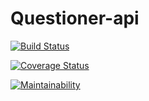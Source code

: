 # Questioner-api

[![Build Status](https://travis-ci.org/innocentEdosa/questioner-api.svg?branch=develop)](https://travis-ci.org/innocentEdosa/questioner-api)

[![Coverage Status](https://coveralls.io/repos/github/innocentEdosa/final-api/badge.svg?branch=develop)](https://coveralls.io/github/innocentEdosa/final-api?branch=develop)

[![Maintainability](https://api.codeclimate.com/v1/badges/860d7c95dfb75ed6aeb9/maintainability)](https://codeclimate.com/github/innocentEdosa/questioner-api/maintainability)
